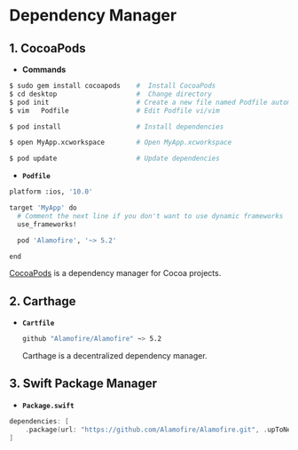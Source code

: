 # Dependency Manager

## 1. CocoaPods

- **Commands**

```bash
$ sudo gem install cocoapods	#  Install CocoaPods
$ cd desktop					#  Change directory
$ pod init						# Create a new file named Podfile automatically
$ vim	Podfile					# Edit Podfile vi/vim

$ pod install 					# Install dependencies

$ open MyApp.xcworkspace		# Open MyApp.xcworkspace

$ pod update					# Update dependencies
```

- **`Podfile`**

```sh
platform :ios, '10.0'

target 'MyApp' do
  # Comment the next line if you don't want to use dynamic frameworks
  use_frameworks!

  pod 'Alamofire', '~> 5.2'

end
```

[CocoaPods](https://cocoapods.org/) is a dependency manager for Cocoa projects. 



## 2. Carthage

- **`Cartfile`**

  ```bash
  github "Alamofire/Alamofire" ~> 5.2
  ```

  Carthage is a decentralized dependency manager.

  

## 3. Swift Package Manager

- **`Package.swift`**

```swift
dependencies: [
    .package(url: "https://github.com/Alamofire/Alamofire.git", .upToNextMajor(from: "5.2.0"))
]
```